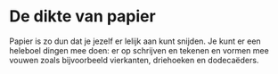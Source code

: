 # De dikte van papier

Papier is zo dun dat je jezelf er lelijk aan kunt snijden. Je kunt er een
heleboel dingen mee doen: er op schrijven en tekenen en vormen mee vouwen zoals
bijvoorbeeld vierkanten, driehoeken en dodecaëders.
